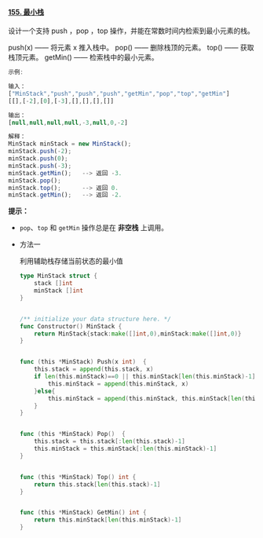 #### [155. 最小栈](https://leetcode-cn.com/problems/min-stack/)

设计一个支持 push ，pop ，top 操作，并能在常数时间内检索到最小元素的栈。

push(x) —— 将元素 x 推入栈中。
pop() —— 删除栈顶的元素。
top() —— 获取栈顶元素。
getMin() —— 检索栈中的最小元素。

```js
示例:

输入：
["MinStack","push","push","push","getMin","pop","top","getMin"]
[[],[-2],[0],[-3],[],[],[],[]]

输出：
[null,null,null,null,-3,null,0,-2]

解释：
MinStack minStack = new MinStack();
minStack.push(-2);
minStack.push(0);
minStack.push(-3);
minStack.getMin();   --> 返回 -3.
minStack.pop();
minStack.top();      --> 返回 0.
minStack.getMin();   --> 返回 -2.

```

**提示：**

- `pop`、`top` 和 `getMin` 操作总是在 **非空栈** 上调用。

- 方法一 

  利用辅助栈存储当前状态的最小值

  ```go
  type MinStack struct {
      stack []int
      minStack []int
  }
  
  
  /** initialize your data structure here. */
  func Constructor() MinStack {
      return MinStack{stack:make([]int,0),minStack:make([]int,0)}
  }
  
  
  func (this *MinStack) Push(x int)  {
      this.stack = append(this.stack, x)
      if len(this.minStack)==0 || this.minStack[len(this.minStack)-1]>x{
          this.minStack = append(this.minStack, x)
      }else{
          this.minStack = append(this.minStack, this.minStack[len(this.minStack)-1])
      }
  }
  
  
  func (this *MinStack) Pop()  {
      this.stack = this.stack[:len(this.stack)-1]
      this.minStack = this.minStack[:len(this.minStack)-1]
  }
  
  
  func (this *MinStack) Top() int {
      return this.stack[len(this.stack)-1]
  }
  
  
  func (this *MinStack) GetMin() int {
      return this.minStack[len(this.minStack)-1]
  }
  ```

  

